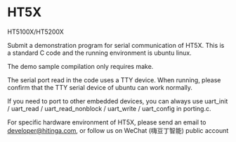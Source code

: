 # HT5X
HT5100X/HT5200X

Submit a demonstration program for serial communication of HT5X. This is a standard C code and the running environment is ubuntu linux.

The demo sample compilation only requires make.

The serial port read in the code uses a TTY device. When running, please confirm that the TTY serial device of ubuntu can work normally.

If you need to port to other embedded devices, you can always use uart_init / uart_read / uart_read_nonblock / uart_write / uart_config in porting.c.

For specific hardware environment of HT5X, please send an email to developer@hitinga.com, or follow us on WeChat (嗨豆丁智能) public account
